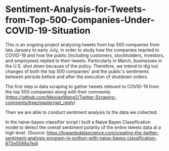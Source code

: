 # Sentiment-Analysis-for-Tweets-from-Top-500-Companies-Under-COVID-19-Situation

This is an ongoing project analyzing tweets from top 500 companies from late January to early July, in order to study how the companies reacted to COVID-19 and how the public (including customers, stockholders, investors, and employees) replied to their tweets. Particularly in March, businesses in the U.S. shut down because of the policy. Therefore, we intend to dig out changes of both the top 500 companies' and the public's sentiments between periods before and after the execution of shutdown orders.

The first step is data scraping to gather tweets relevant to COVID-19 from the top 500 companies along with their comments. (https://github.com/MeixianWang2/Twitter-Scraping-comments/tree/master/get_reply)

Then we are able to conduct sentiment analysis to the data we collected.

In the naive-bayes-classifier script I built a Naive Bayes Classification model to detect the overall sentiment polarity of the entire tweets data at a high level. (Source: https://towardsdatascience.com/creating-the-twitter-sentiment-analysis-program-in-python-with-naive-bayes-classification-672e5589a7ed)
